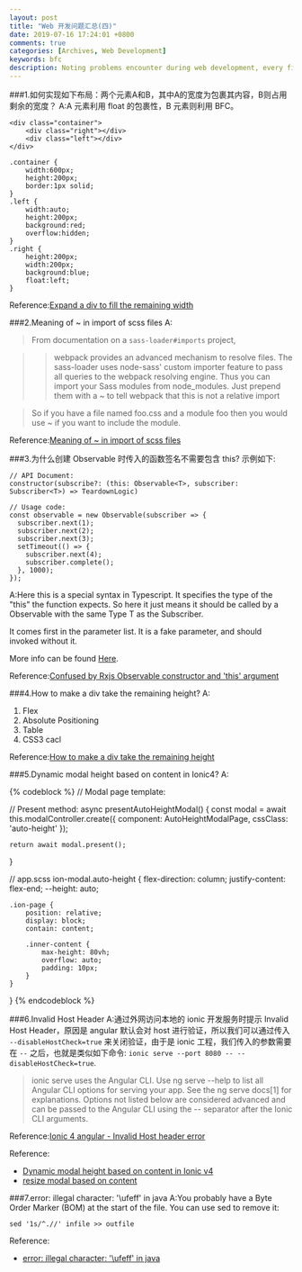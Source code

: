 ```yaml
---
layout: post
title: "Web 开发问题汇总(四)"
date: 2019-07-16 17:24:01 +0800
comments: true
categories: [Archives, Web Development]
keywords: bfc
description: Noting problems encounter during web development, every fifteen problem produce a blog, this is the fourth.
---
```


###1.如何实现如下布局：两个元素A和B，其中A的宽度为包裹其内容，B则占用剩余的宽度？
A:A 元素利用 float 的包裹性，B 元素则利用 BFC。

```
<div class="container">
    <div class="right"></div>
    <div class="left"></div>
</div>

.container {
    width:600px;
    height:200px;
    border:1px solid;
}
.left {
    width:auto;
    height:200px;
    background:red;
    overflow:hidden;
}
.right {
    height:200px;
    width:200px;
    background:blue;
    float:left;
}
```

Reference:[Expand a div to fill the remaining width](https://stackoverflow.com/questions/1260122/expand-a-div-to-fill-the-remaining-width)  

###2.Meaning of ~ in import of scss files
A:

> From documentation on a `sass-loader#imports` project,  

> > webpack provides an advanced mechanism to resolve files. The sass-loader uses node-sass' custom importer feature to pass all queries to the webpack resolving engine. Thus you can import your Sass modules from node_modules. Just prepend them with a ~ to tell webpack that this is not a relative import  

> So if you have a file named foo.css and a module foo then you would use ~ if you want to include the module.

Reference:[Meaning of ~ in import of scss files](https://stackoverflow.com/questions/38880187/meaning-of-in-import-of-scss-files)  

<!--more-->

###3.为什么创建 Observable 时传入的函数签名不需要包含 this? 示例如下:

```
// API Document:
constructor(subscribe?: (this: Observable<T>, subscriber: Subscriber<T>) => TeardownLogic)

// Usage code:
const observable = new Observable(subscriber => {
  subscriber.next(1);
  subscriber.next(2);
  subscriber.next(3);
  setTimeout(() => {
    subscriber.next(4);
    subscriber.complete();
  }, 1000);
});
```

A:Here this is a special syntax in Typescript. It specifies the type of the "this" the function expects. So here it just means it should be called by a Observable with the same Type T as the Subscriber.  

It comes first in the parameter list. It is a fake parameter, and should invoked without it.  

More info can be found [Here](https://github.com/Microsoft/TypeScript/wiki/What's-new-in-TypeScript#specifying-the-type-of-this-for-functions).  

Reference:[Confused by Rxjs Observable constructor and 'this' argument](https://stackoverflow.com/questions/54886652/confused-by-rxjs-observable-constructor-and-this-argument)  

###4.How to make a div take the remaining height?
A:

1. Flex
2. Absolute Positioning
3. Table
4. CSS3 cacl

Reference:[How to make a div take the remaining height](https://www.whitebyte.info/programming/css/how-to-make-a-div-take-the-remaining-height)  

###5.Dynamic modal height based on content in Ionic4?
A:

{% codeblock %}
// Modal page template:
<div class="inner-content">
	<!-- Construct your view hierarchy here-->
</div>

// Present method:
async presentAutoHeightModal() {
	const modal = await this.modalController.create({
      component: AutoHeightModalPage,
      cssClass: 'auto-height'
    });

    return await modal.present();
}

// app.scss
ion-modal.auto-height {
    flex-direction: column;
    justify-content: flex-end;
    --height: auto;
    
    .ion-page {
        position: relative;
        display: block;
        contain: content;

        .inner-content {
            max-height: 80vh;
            overflow: auto;
            padding: 10px;
        }
    }
}
{% endcodeblock %}

###6.Invalid Host Header
A:通过外网访问本地的 ionic 开发服务时提示 Invalid Host Header，原因是 angular 默认会对 host 进行验证，所以我们可以通过传入 `--disableHostCheck=true` 来关闭验证，由于是 ionic 工程，我们传入的参数需要在 `--` 之后，也就是类似如下命令: `ionic serve --port 8080 -- --disableHostCheck=true`.

> ionic serve uses the Angular CLI. Use ng serve --help to list all Angular CLI options for serving your app. See the ng serve docs[1] for explanations. Options not listed below are considered advanced and can be passed to the Angular CLI using the -- separator after the Ionic CLI arguments.

Reference:[Ionic 4 angular - Invalid Host header error](https://community.c9.io/t/ionic-4-angular-invalid-host-header-error/25526)  

Reference:  

* [Dynamic modal height based on content in Ionic v4](https://forum.ionicframework.com/t/dynamic-modal-height-based-on-content-in-ionic-v4/139595)  
* [resize modal based on content](https://github.com/ionic-team/ionic/issues/16852)  

###7.error: illegal character: '\ufeff' in java
A:You probably have a Byte Order Marker (BOM) at the start of the file. You can use sed to remove it:  

```
sed '1s/^.//' infile >> outfile
```

Reference:  

* [error: illegal character: '\ufeff' in java](https://stackoverflow.com/questions/45697794/error-illegal-character-ufeff-in-java/45698146)  


